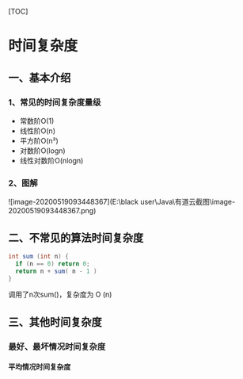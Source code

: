 [TOC]



# 时间复杂度

## 一、基本介绍

### 1、常见的时间复杂度量级

- 常数阶O(1)
- 线性阶O(n)
- 平方阶O(n²)
- 对数阶O(logn)
- 线性对数阶O(nlogn)

### 2、图解

![image-20200519093448367](E:\black user\Java\有道云截图\image-20200519093448367.png)





## 二、不常见的算法时间复杂度

```java
int sum (int n) {
  if (n == 0) return 0;
  return n + sum( n - 1 )
}
```

调用了n次sum()，复杂度为 O (n)



## 三、其他时间复杂度

### 最好、最坏情况时间复杂度

#### 平均情况时间复杂度



















